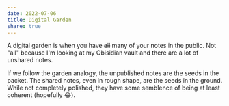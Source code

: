 ```yaml
---
date: 2022-07-06
title: Digital Garden
share: true
---
```


A digital garden is when you have ~~all~~ many of your notes in the public. Not "all" because I'm looking at my Obisidian vault and there are a lot of unshared notes.

If we follow the garden analogy, the unpublished notes are the seeds in the packet. The shared notes, even in rough shape, are the seeds in the ground. While not completely polished, they have some semblence of being at least coherent (hopefully 😂).